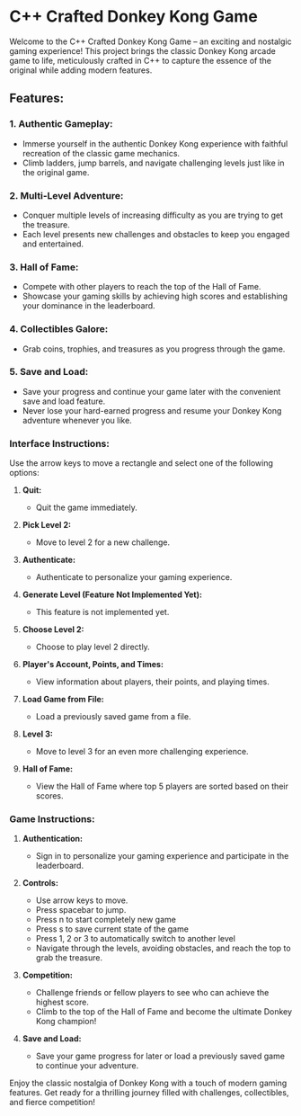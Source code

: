 # C++ Crafted Donkey Kong Game

Welcome to the C++ Crafted Donkey Kong Game – an exciting and nostalgic gaming experience! This project brings the classic Donkey Kong arcade game to life, meticulously crafted in C++ to capture the essence of the original while adding modern features.

## Features:

### 1. Authentic Gameplay:
   - Immerse yourself in the authentic Donkey Kong experience with faithful recreation of the classic game mechanics.
   - Climb ladders, jump barrels, and navigate challenging levels just like in the original game.

### 2. Multi-Level Adventure:
   - Conquer multiple levels of increasing difficulty as you are trying to get the treasure.
   - Each level presents new challenges and obstacles to keep you engaged and entertained.

### 3. Hall of Fame:
   - Compete with other players to reach the top of the Hall of Fame.
   - Showcase your gaming skills by achieving high scores and establishing your dominance in the leaderboard.

### 4. Collectibles Galore:
   - Grab coins, trophies, and treasures as you progress through the game.

### 5. Save and Load:
   - Save your progress and continue your game later with the convenient save and load feature.
   - Never lose your hard-earned progress and resume your Donkey Kong adventure whenever you like.

### Interface Instructions:

Use the arrow keys to move a rectangle and select one of the following options:

1. **Quit:**
   - Quit the game immediately.

2. **Pick Level 2:**
   - Move to level 2 for a new challenge.

3. **Authenticate:**
   - Authenticate to personalize your gaming experience.

4. **Generate Level (Feature Not Implemented Yet):**
   - This feature is not implemented yet.

5. **Choose Level 2:**
   - Choose to play level 2 directly.

6. **Player's Account, Points, and Times:**
   - View information about players, their points, and playing times.

7. **Load Game from File:**
   - Load a previously saved game from a file.

8. **Level 3:**
   - Move to level 3 for an even more challenging experience.

9. **Hall of Fame:**
   - View the Hall of Fame where top 5 players are sorted based on their scores.

### Game Instructions:

1. **Authentication:**
   - Sign in to personalize your gaming experience and participate in the leaderboard.

2. **Controls:**
   - Use arrow keys to move.
   - Press spacebar to jump.
   - Press n to start completely new game
   - Press s to save current state of the game
   - Press 1, 2 or 3 to automatically switch to another level
   - Navigate through the levels, avoiding obstacles, and reach the top to grab the treasure.

3. **Competition:**
   - Challenge friends or fellow players to see who can achieve the highest score.
   - Climb to the top of the Hall of Fame and become the ultimate Donkey Kong champion!

4. **Save and Load:**
   - Save your game progress for later or load a previously saved game to continue your adventure.

Enjoy the classic nostalgia of Donkey Kong with a touch of modern gaming features. Get ready for a thrilling journey filled with challenges, collectibles, and fierce competition!

